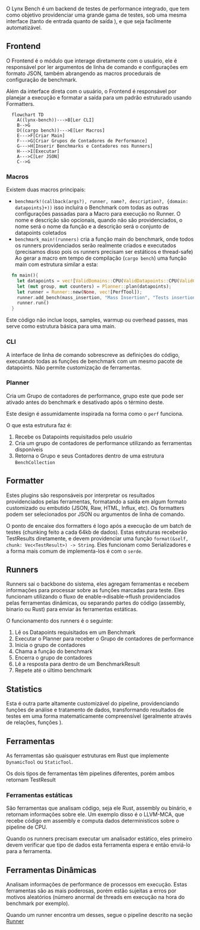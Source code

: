 O Lynx Bench é um backend de testes de performance integrado, que tem como objetivo providenciar uma grande gama de testes, sob uma mesma interface (tanto de entrada quanto de saída ), e que seja facilmente automatizável.

## Frontend
O Frontend é o módulo que interage diretamente com o usuário, ele é responsável por ler argumentos de linha de comando e configurações em formato JSON, também abrangendo as macros procedurais de configuração de benchmark.

Além da interface direta com o usuário,  o Frontend é responsável por planejar a execução e formatar a saída para um padrão estruturado usando Formatters.

```mermaid
  flowchart TD
    A((lynx-bench))--->B[Ler CLI]
    B-->G
    D((cargo bench))--->E[Ler Macros]
    E--->F[Criar Main]
    F--->G[Criar Grupos de Contadores de Performance]
    G--->H[Inserir Benchmarks e Contadores nos Runners]
    H--->I[Executar]
    A--->C[Ler JSON]
    C-->G
```


### Macros
Existem duas macros principais: 
 - `benchmark!(callback(args?), runner, name?, description?, {domain: datapoints}+))` isso incluíra o Benchmark com todas as outras configurações passadas para a Macro para execução no Runner. O nome e descrição são opcionais, quando não são providenciados, o nome será o nome da função e a descrição será o conjunto de datapoints coletados
 - `benchmark_main!(runners)` cria a função main do benchmark, onde todos os runners providenciados serão realmente criados e executados (precisamos disso pois os runners precisam ser estáticos e thread-safe)
 Ao gerar a macro em tempo de compilação (`cargo bench`) uma função main com estrutura similar a esta:

```rust
  fn main(){
    let datapoints = vec![ValidDomains::CPU(ValidDatapoints::CPU(ValidCPUDatapoints::Instructions))];
    let (mut group, mut counters) = Planner::plan(datapoints);
    let runner = Runner::new(None, vec![PerfTool]);
    runner.add_bench(mass_insertion, "Mass Insertion", "Tests insertion of a high amount of entities", datapoints);
    runner.run()
  }
```

Este código não inclue loops, samples, warmup ou overhead passes, mas serve como estrutura básica para uma main.

### CLI
A interface de linha de comando sobrescreve as definições do código, executando todas as funções de benchmark com um mesmo pacote de datapoints. Não permite customização de ferramentas.

### Planner
Cria um Grupo de contadores de performance, grupo este que pode ser ativado antes do benchmark e desativado após o término deste.

Este design é assumidamente inspirada na forma como o `perf` funciona.

O que esta estrutura faz é:
  1. Recebe os Datapoints requisitados pelo usuário
  2. Cria um grupo de contadores de performance utilizando as ferramentas disponíveis
  3. Retorna o Grupo e seus Contadores dentro de uma estrutura `BenchCollection`

## Formatter
Estes plugins são responsáveis por interpretar os resultados providenciados pelas ferramentas, formatando a saída em algum formato customizado ou embutido (JSON, Raw, HTML, Influx, etc).
Os formatters podem ser selecionados por JSON ou argumentos de linha de comando.

O ponto de encaixe dos formatters é logo após a execução de um batch de testes (chunking feito a cada 64kb de dados). Estas estruturas receberão TestResults diretamente, e devem providenciar uma função `format(&self, chunk: Vec<TestResult>) -> String`. Eles funcionam como Serializadores e a forma mais comum de implementa-los é com o `serde`.

## Runners
Runners sai o backbone do sistema, eles agregam ferramentas e recebem informações para processar sobre as funções marcadas para teste. 
Eles funcionam utilizando o fluxo de enable->disable->flush providenciados pelas ferramentas dinâmicas, ou separando partes do código (assembly, binario ou Rust) para enviar às ferramentas estáticas.

O funcionamento dos runners é o seguinte:
  1. Lê os Datapoints requisitados em um Benchmark
  2. Executar o Planner para receber o Grupo de contadores de performance 
  3. Inicia o grupo de contadores
  4. Chama a função do benchmark
  5. Encerra o grupo de contadores
  6. Lê a resposta para dentro de um BenchmarkResult 
  7. Repete até o último benchmark


## Statistics
Esta é outra parte altamente customizável do pipeline, providenciando funções de análise e tratamento de dados, transformando resultados de testes em uma forma matematicamente compreensível (geralmente através de relações, funções ).

## Ferramentas
As ferramentas são quaisquer estruturas em Rust que implemente `DynamicTool` ou `StaticTool`.

Os dois tipos de ferramentas têm pipelines diferentes, porém ambos retornam TestResult 

### Ferramentas estáticas
São ferramentas que analisam código, seja ele Rust, assembly ou binário, e retornam informações sobre ele. Um exemplo disso é o LLVM-MCA, que recebe código em assembly e computa dados deterministicos sobre o pipeline de CPU.

Quando os runners precisam executar um analisador estático, eles primeiro devem verificar que tipo de dados esta ferramenta espera e então enviá-lo para a ferramenta.

## Ferramentas Dinâmicas
Analisam informações de performance de processos em execução. Estas ferramentas são as mais poderosas, porém estão sujeitas a erros por motivos aleatórios (número anormal de threads em execução na hora do benchmark por exemplo).

Quando um runner encontra um desses, segue o pipeline descrito na seção [Runner](#Runner)

